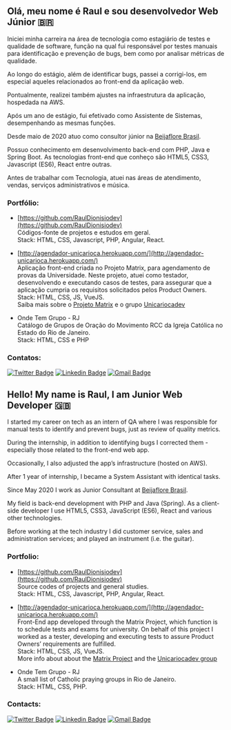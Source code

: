 ## Olá, meu nome é Raul e sou desenvolvedor Web Júnior 🇧🇷

Iniciei minha carreira na área de tecnologia como estagiário de testes e qualidade de software,
função na qual fui responsável por testes manuais para identificação e prevenção de bugs, bem
como por analisar métricas de qualidade. 	

Ao longo do estágio, além de identificar bugs, passei a corrigi-los, em especial aqueles relacionados ao front-end da aplicação web.

Pontualmente, realizei também ajustes na infraestrutura da aplicação, hospedada na AWS.

Após um ano de estágio, fui efetivado como Assistente de Sistemas, desempenhando as mesmas funções.

Desde maio de 2020 atuo como consultor júnior na [Beijaflore Brasil](https://www.beijaflore.com/pt/).

Possuo conhecimento em desenvolvimento back-end com PHP, Java e Spring Boot. As tecnologias front-end que conheço são HTML5, CSS3, Javascript (ES6), React entre outras. 

Antes de trabalhar com Tecnologia, atuei nas áreas de atendimento, vendas, serviços administrativos e música.

### Portfólio:

- [https://github.com/RaulDionisiodev](https://github.com/RaulDionisiodev)  
   Códigos-fonte de projetos e estudos em geral.  
   Stack: HTML, CSS, Javascript, PHP, Angular, React.

- [http://agendador-unicarioca.herokuapp.com/](http://agendador-unicarioca.herokuapp.com/)  
   Aplicação front-end criada no Projeto Matrix, para agendamento de provas da Universidade.
   Neste projeto, atuei como testador, desenvolvendo e executando casos de testes, para assegurar que a aplicação cumpria os requisitos solicitados pelos Product  Owners.  
   Stack: HTML, CSS, JS, VueJS.  
   Saiba mais sobre o [Projeto Matrix](https://unicariocadev.github.io/ProjetoMatrix/) e o grupo [Unicariocadev](https://github.com/UnicariocaDev)

-  Onde Tem Grupo - RJ   
   Catálogo de Grupos de Oração do Movimento RCC da Igreja Católica no Estado do Rio de Janeiro.  
   Stack: HTML, CSS e PHP

### Contatos:

[![Twitter Badge](https://img.shields.io/badge/-@rauldionisiodev-1ca0f1?style=flat-square&labelColor=1ca0f1&logo=twitter&logoColor=white&link=https://twitter.com/rauldionisiodev)](https://twitter.com/rauldionisiodev) [![Linkedin Badge](https://img.shields.io/badge/-Raul-blue?style=flat-square&logo=Linkedin&logoColor=white&link=https://www.linkedin.com/in/rauldionisio/)](https://www.linkedin.com/in/rauldionisio/) [![Gmail Badge](https://img.shields.io/badge/-rauldionisiosh@gmail.com-c14438?style=flat-square&logo=Gmail&logoColor=white&link=mailto:rauldionisiosh@gmail.com)](mailto:rauldionisiosh@gmail.com)



## Hello! My name is Raul, I am Junior Web Developer 🇬🇧

I started my career on tech as an intern of QA where I was responsible for manual tests to identify and prevent bugs, just as review of quality metrics.

During the internship, in addition to identifying bugs I corrected them - especially those related to the front-end web app. 

Occasionally, I also adjusted the app’s infrastructure (hosted on AWS).

After 1 year of internship, I became a System Assistant with identical tasks. 

Since May 2020 I work as Junior Consultant at [Beijaflore Brasil](https://www.beijaflore.com/pt/). 

My field is back-end development with PHP and Java (Spring). As a client-side developer I use HTML5, CSS3, JavaScript (ES6), React and various other technologies. 

Before working at the tech industry I did customer service, sales and administration services; and played an instrument (i.e. the guitar).

### Portfolio:

- [https://github.com/RaulDionisiodev](https://github.com/RaulDionisiodev)  
    Source codes of projects and general studies.  
    Stack: HTML, CSS, Javascript, PHP, Angular, React.  
    
- [http://agendador-unicarioca.herokuapp.com/](http://agendador-unicarioca.herokuapp.com/)  
   Front-End app developed through the Matrix Project, which function is to schedule tests and exams for university.
   On behalf of this project I worked as a tester, developing and executing tests to assure Product Owners’ requirements are fulfilled.  
   Stack: HTML, CSS, JS, VueJS.   
   More info about about the [Matrix Project](https://unicariocadev.github.io/ProjetoMatrix/) and the [Unicariocadev group](https://github.com/UnicariocaDev)

-  Onde Tem Grupo - RJ   
   A small list of Catholic praying groups in Rio de Janeiro.  
   Stack: HTML, CSS, PHP.


### Contacts:

[![Twitter Badge](https://img.shields.io/badge/-@rauldionisiodev-1ca0f1?style=flat-square&labelColor=1ca0f1&logo=twitter&logoColor=white&link=https://twitter.com/rauldionisiodev)](https://twitter.com/rauldionisiodev) [![Linkedin Badge](https://img.shields.io/badge/-Raul-blue?style=flat-square&logo=Linkedin&logoColor=white&link=https://www.linkedin.com/in/rauldionisio/)](https://www.linkedin.com/in/rauldionisio/) [![Gmail Badge](https://img.shields.io/badge/-rauldionisiosh@gmail.com-c14438?style=flat-square&logo=Gmail&logoColor=white&link=mailto:rauldionisiosh@gmail.com)](mailto:rauldionisiosh@gmail.com)
